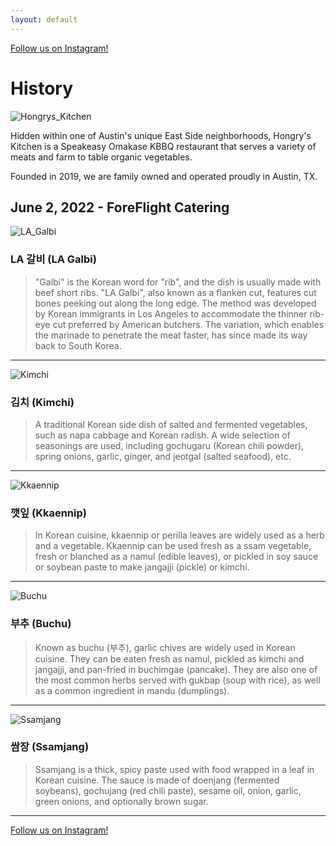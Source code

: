 ```yaml
---
layout: default
---
```


[Follow us on Instagram!](https://www.instagram.com/hongrys.atx/)

# History

![Hongrys_Kitchen](./assets/hongrys.jpeg)

Hidden within one of Austin's unique East Side neighborhoods, Hongry's Kitchen is a Speakeasy Omakase KBBQ restaurant that serves a variety of meats and farm to table organic vegetables.

Founded in 2019, we are family owned and operated proudly in Austin, TX.

## June 2, 2022 - ForeFlight Catering


![LA_Galbi](./assets/la_galbi.jpeg)
### LA 갈비 (LA Galbi)
> "Galbi" is the Korean word for "rib", and the dish is usually made with beef short ribs. "LA Galbi", also known as a flanken cut, features cut bones peeking out along the long edge. The method was developed by Korean immigrants in Los Angeles to accommodate the thinner rib-eye cut preferred by American butchers. The variation, which enables the marinade to penetrate the meat faster, has since made its way back to South Korea.

---

![Kimchi](./assets/kimchi.jpeg)
### 김치 (Kimchi)
> A traditional Korean side dish of salted and fermented vegetables, such as napa cabbage and Korean radish. A wide selection of seasonings are used, including gochugaru (Korean chili powder), spring onions, garlic, ginger, and jeotgal (salted seafood), etc.

---

![Kkaennip](./assets/kkaennip.jpg)
### 깻잎 (Kkaennip)
> In Korean cuisine, kkaennip or perilla leaves are widely used as a herb and a vegetable. Kkaennip can be used fresh as a ssam vegetable, fresh or blanched as a namul (edible leaves), or pickled in soy sauce or soybean paste to make jangajji (pickle) or kimchi.

---

![Buchu](./assets/buchu.jpeg)
### 부추 (Buchu)
> Known as buchu (부추), garlic chives are widely used in Korean cuisine. They can be eaten fresh as namul, pickled as kimchi and jangajji, and pan-fried in buchimgae (pancake). They are also one of the most common herbs served with gukbap (soup with rice), as well as a common ingredient in mandu (dumplings).

---

![Ssamjang](./assets/ssamjang.webp)
### 쌈장 (Ssamjang)
> Ssamjang is a thick, spicy paste used with food wrapped in a leaf in Korean cuisine. The sauce is made of doenjang (fermented soybeans), gochujang (red chili paste), sesame oil, onion, garlic, green onions, and optionally brown sugar.

---

[Follow us on Instagram!](https://www.instagram.com/hongrys.atx/)